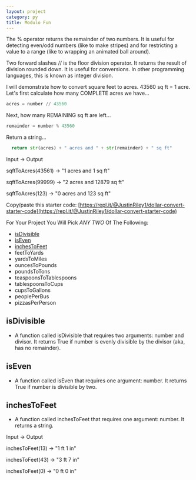 ```yaml
---
layout: project
category: py
title: Modulo Fun
---
```

The % operator returns the remainder of two numbers. It is useful for detecting even/odd numbers (like to make stripes) and for restricting a value to a range (like to wrapping an animated ball around).

Two forward slashes // is the floor division operator. It returns the result of division rounded down. It is useful for conversions. In other programming languages, this is known as integer division.

I will demonstrate how to convert square feet to acres. 43560 sq ft = 1 acre. Let's first calculate how many COMPLETE acres we have...
```python
acres = number // 43560
```
Next, how many REMAINING sq ft are left...
```python
remainder = number % 43560
```
Return a string...
```python
  return str(acres) + " acres and " + str(remainder) + " sq ft"
```
Input &rarr; Output

sqftToAcres(43561) &rarr; "1 acres and 1 sq ft"

sqftToAcres(99999) &rarr; "2 acres and 12879 sq ft"

sqftToAcres(123) &rarr; "0 acres and 123 sq ft"

Copy/paste this starter code: [https://repl.it/@JustinRiley1/dollar-convert-starter-code](https://repl.it/@JustinRiley1/dollar-convert-starter-code)

For Your Project You Will Pick *ANY TWO* Of The Following:
- [isDivisible](#isDivisible)
- [isEven](#isEven)
- [inchesToFeet](#inchesToFeet)
- feetToYards
- yardsToMiles
- ouncesToPounds
- poundsToTons
- teaspoonsToTablespoons
- tablespoonsToCups
- cupsToGallons
- peoplePerBus
- pizzasPerPerson

## isDivisible
- A function called isDivisible that requires two arguments: number and divisor. It returns True if number is evenly divisible by the divisor (aka, has no remainder).

## isEven
- A function called isEven that requires one argument: number. It returns True if number is divisible by two.

## inchesToFeet
- A function called inchesToFeet that requires one argument: number. It returns a string.

Input &rarr; Output

inchesToFeet(13) &rarr; "1 ft 1 in"

inchesToFeet(43) &rarr; "3 ft 7 in"

inchesToFeet(0) &rarr; "0 ft 0 in"
